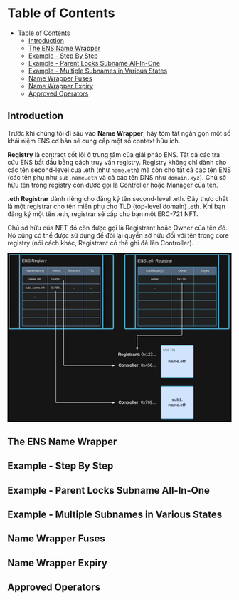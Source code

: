 # Table of Contents
- [Table of Contents](#table-of-contents)
  - [Introduction](#introduction)
  - [The ENS Name Wrapper](#the-ens-name-wrapper)
  - [Example - Step By Step](#example---step-by-step)
  - [Example - Parent Locks Subname All-In-One](#example---parent-locks-subname-all-in-one)
  - [Example - Multiple Subnames in Various States](#example---multiple-subnames-in-various-states)
  - [Name Wrapper Fuses](#name-wrapper-fuses)
  - [Name Wrapper Expiry](#name-wrapper-expiry)
  - [Approved Operators](#approved-operators)

## Introduction
Trước khi chúng tôi đi sâu vào **Name Wrapper**, hãy tóm tắt ngắn gọn một số khái niệm ENS cơ bản sẽ cung cấp một số context hữu ích.

**Registry** là contract cốt lõi ở trung tâm của giải pháp ENS. Tất cả các tra cứu ENS bắt đầu bằng cách truy vấn registry. Registry không chỉ dành cho các tên second-level cua .eth (như `name.eth`) mà còn cho tất cả các tên ENS (các tên phụ như `sub.name.eth` và cả các tên DNS như `domain.xyz`). Chủ sở hữu tên trong registry còn được gọi là Controller hoặc Manager của tên.

**.eth Registrar** dành riêng cho đăng ký tên second-level .eth. Đây thực chất là một registrar cho tên miền phụ cho TLD (top-level domain) .eth. Khi bạn đăng ký một tên .eth, registrar sẽ cấp cho bạn một ERC-721 NFT.

Chủ sở hữu của NFT đó còn được gọi là Registrant hoặc Owner của tên đó. Nó cũng có thể được sử dụng để đòi lại quyền sở hữu đối với tên trong core registry (nói cách khác, Registrant có thể ghi đè lên Controller).

![Alt text](image.png)

## The ENS Name Wrapper
## Example - Step By Step
## Example - Parent Locks Subname All-In-One
## Example - Multiple Subnames in Various States
## Name Wrapper Fuses
## Name Wrapper Expiry
## Approved Operators

